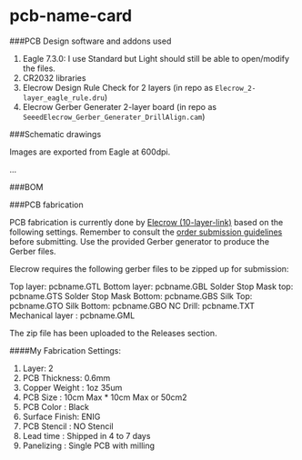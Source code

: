 # pcb-name-card


###PCB Design software and addons used

1. Eagle 7.3.0: I use Standard but Light should still be able to open/modify the files.
2. CR2032 libraries
2. Elecrow Design Rule Check for 2 layers (in repo as `Elecrow_2-layer_eagle_rule.dru`)
3. Elecrow Gerber Generater 2-layer board (in repo as `SeeedElecrow_Gerber_Generater_DrillAlign.cam`)

###Schematic drawings

Images are exported from Eagle at 600dpi.

...

###BOM


###PCB fabrication

PCB fabrication is currently done by [Elecrow (10-layer-link)](http://www.elecrow.com/10pcs-2-layer-pcb-p-1175.html) based on the following settings. Remember to consult the [order submission guidelines](http://support.seeedstudio.com/knowledgebase/articles/422482-fusion-pcb-order-submission-guidelines) before submitting. Use the provided Gerber generator to produce the Gerber files.

Elecrow requires the following gerber files to be zipped up for submission:

Top layer:	pcbname.GTL
Bottom layer:	pcbname.GBL
Solder Stop Mask top:	pcbname.GTS
Solder Stop Mask Bottom:	pcbname.GBS
Silk Top:	pcbname.GTO
Silk Bottom:	pcbname.GBO
NC Drill:	pcbname.TXT
Mechanical layer :	pcbname.GML

The zip file has been uploaded to the Releases section.

####My Fabrication Settings: 

1. Layer: 2
2. PCB Thickness: 0.6mm
3. Copper Weight : 1oz 35um
4. PCB Size : 10cm Max * 10cm Max or 50cm2
5. PCB Color : Black
6. Surface Finish: ENIG
7. PCB Stencil : NO Stencil
8. Lead time : Shipped in 4 to 7 days
9. Panelizing : Single PCB with milling
